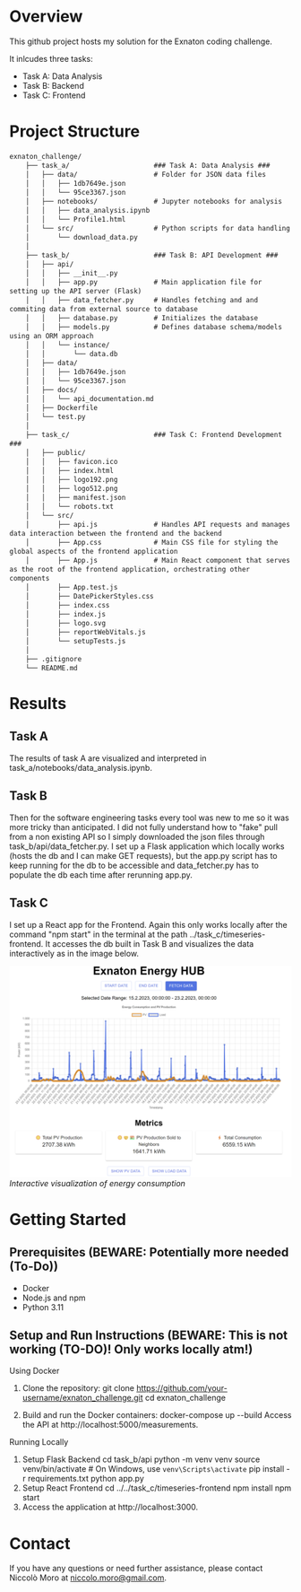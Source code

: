 # Overview

This github project hosts my solution for the Exnaton coding challenge.

It inlcudes three tasks: 
- Task A: Data Analysis
- Task B: Backend
- Task C: Frontend


# Project Structure
```
exnaton_challenge/
    ├── task_a/                     ### Task A: Data Analysis ###
    │   ├── data/                   # Folder for JSON data files
    │   │   ├── 1db7649e.json
    │   │   └── 95ce3367.json
    │   ├── notebooks/              # Jupyter notebooks for analysis
    │   │   ├── data_analysis.ipynb 
    │   │   └── Profile1.html    
    │   └── src/                    # Python scripts for data handling
    │       └── download_data.py
    │
    ├── task_b/                     ### Task B: API Development ###
    │   ├── api/
    │   │   ├── __init__.py         
    │   │   ├── app.py              # Main application file for setting up the API server (Flask)
    │   │   ├── data_fetcher.py     # Handles fetching and and commiting data from external source to database
    │   │   ├── database.py         # Initializes the database
    │   │   ├── models.py           # Defines database schema/models using an ORM approach
    │   │   └── instance/
    │   │       └── data.db
    │   ├── data/
    │   │   ├── 1db7649e.json
    │   │   └── 95ce3367.json
    │   ├── docs/
    │   │   └── api_documentation.md
    │   ├── Dockerfile
    │   └── test.py
    │
    ├── task_c/                     ### Task C: Frontend Development ###
    │   ├── public/
    │   │   ├── favicon.ico
    │   │   ├── index.html
    │   │   ├── logo192.png
    │   │   ├── logo512.png
    │   │   ├── manifest.json
    │   │   └── robots.txt
    │   └── src/
    │       ├── api.js              # Handles API requests and manages data interaction between the frontend and the backend
    │       ├── App.css             # Main CSS file for styling the global aspects of the frontend application
    │       ├── App.js              # Main React component that serves as the root of the frontend application, orchestrating other components
    │       ├── App.test.js
    │       ├── DatePickerStyles.css
    │       ├── index.css
    │       ├── index.js
    │       ├── logo.svg
    │       ├── reportWebVitals.js
    │       └── setupTests.js
    │
    ├── .gitignore
    └── README.md
```


# Results

## Task A
The results of task A are visualized and interpreted in task_a/notebooks/data_analysis.ipynb. 

## Task B
Then for the software engineering tasks every tool was new to me so it was more tricky than anticipated. I did not fully understand how to "fake" pull from a non existing API so I simply downloaded the json files through task_b/api/data_fetcher.py. I set up a Flask application which locally works (hosts the db and I can make GET requests), but the  app.py script has to keep running for the db to be accessible and data_fetcher.py has to populate the db each time after rerunning app.py.

## Task C
I set up a React app for the Frontend. Again this only works locally after the command "npm start" in the terminal at the path ../task_c/timeseries-frontend. It accesses the db built in Task B and visualizes the data interactively as in the image below.

![Frontend Screenshot](images/Frontend_screenshot.png)
*Interactive visualization of energy consumption*


# Getting Started

## Prerequisites (BEWARE: Potentially more needed (To-Do))
- Docker
- Node.js and npm
- Python 3.11

## Setup and Run Instructions (BEWARE: This is not working (TO-DO)! Only works locally atm!)
Using Docker
1. Clone the repository:
    git clone https://github.com/your-username/exnaton_challenge.git
    cd exnaton_challenge

2. Build and run the Docker containers:
    docker-compose up --build
    Access the API at http://localhost:5000/measurements.

Running Locally
1. Setup Flask Backend
    cd task_b/api
    python -m venv venv
    source venv/bin/activate  # On Windows, use `venv\Scripts\activate`
    pip install -r requirements.txt
    python app.py
2. Setup React Frontend
    cd ../../task_c/timeseries-frontend
    npm install
    npm start
3. Access the application at http://localhost:3000.


# Contact
If you have any questions or need further assistance, please contact Niccolò Moro at niccolo.moro@gmail.com.
